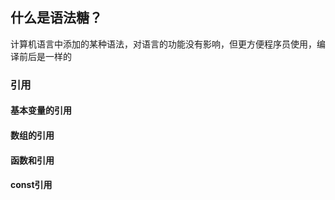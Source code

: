 ## 什么是语法糖？

计算机语言中添加的某种语法，对语言的功能没有影响，但更方便程序员使用，编译前后是一样的

### 引用

#### 基本变量的引用



#### 数组的引用



#### 函数和引用



#### const引用